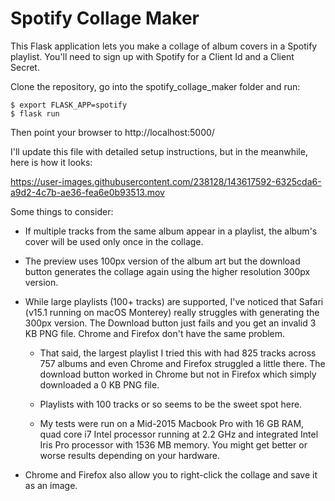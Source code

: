 # Spotify Collage Maker

This Flask application lets you make a collage of album covers in a Spotify playlist. You'll need to sign up with Spotify for a Client Id and a Client Secret.

Clone the repository, go into the spotify_collage_maker folder and run:

```
$ export FLASK_APP=spotify
$ flask run
```

Then point your browser to http://localhost:5000/

I'll update this file with detailed setup instructions, but in the meanwhile, here is how it looks:

https://user-images.githubusercontent.com/238128/143617592-6325cda6-a9d2-4c7b-ae36-fea6e0b93513.mov

Some things to consider:

- If multiple tracks from the same album appear in a playlist, the album's cover will be used only once in the collage.

- The preview uses 100px version of the album art but the download button generates the collage again using the higher resolution 300px version.

- While large playlists (100+ tracks) are supported, I've noticed that Safari (v15.1 running on macOS Monterey) really struggles with generating the 300px version. The Download button just fails and you get an invalid 3 KB PNG file. Chrome and Firefox don't have the same problem.

    - That said, the largest playlist I tried this with had 825 tracks across 757 albums and even Chrome and Firefox struggled a little there. The download button worked in Chrome but not in Firefox which simply downloaded a  0 KB PNG file.

    - Playlists with 100 tracks or so seems to be the sweet spot here.

    - My tests were run on a Mid-2015 Macbook Pro with 16 GB RAM, quad core i7 Intel processor running at 2.2 GHz and integrated Intel Iris Pro processor with 1536 MB memory. You might get better or worse results depending on your hardware.

- Chrome and Firefox also allow you to right-click the collage and save it as an image.
